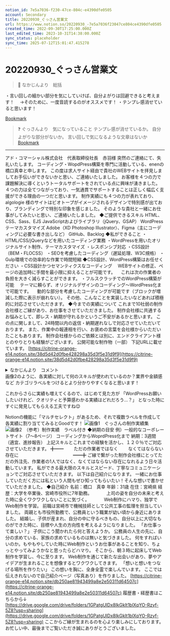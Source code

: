 ```yaml
---
notion_id: 7e5a7036-f230-47ce-804c-e4390dfe0505
account: Secondary
title: 20220930_ぐっさん営業文
url: https://www.notion.so/20220930_-7e5a7036f23047ce804ce4390dfe0505
created_time: 2022-09-30T17:25:00.000Z
last_edited_time: 2023-10-31T14:38:00.000Z
sync_status: placeholder
sync_time: 2025-07-12T15:01:47.415278
---
```

# 20220930_ぐっさん営業文

> 📌 なかじんより　総括

・言い回しの細かい部分を気にしていけば、自分よがりは回避できると考えます！
　→そのために、一度音読するのがオススメです！
・テンプレ感消せていると思います！

  [Bookmark](https://eigobu.jp/magazine/shiteori#heading-371479)
> ❓ ぐっさんより　気になっていること
  テンプレ感が消せているか。
  自分よがりな部分がないか。
  言い回しで気になるような文章はないか
[Bookmark](https://adcm.co.jp/)
---


アド・コマーシャル株式会社　代表取締役社長　赤羽様
突然のご連絡にて、失礼いたします。
コーディング・WopdPress構築を専門に活動している、enenの橋口真幸と申します。
この度は求人サイト経由で貴社のWEBサイトを拝見しましてお手伝いができないかと思い、ご連絡いたしました。
お客様を４つの力で課題解決に導くというトータルサポートをされている点に興味が湧きました。
４つの力は全てつながっており、一気通貫でサポートすることは正しく幅広く支援ができる理由の一つだと思います。
制作実績にも４つの力が表れており、algologie 様のサイトはビオトープがイメージされるデザインで特別感が出ており、ブランディングで特別な印象を感じました。
そのような貴社と一緒にお仕事がしてみたいと思い、ご連絡いたしました。
◆ご提供できるスキル
HTML、CSS、Sass、EJS
JavaScriptおよびライブラリ（jQuery、GSAP）
WordPressテーマカスタマイズ
Adobe（XD Photoshop Illustrator）、Figma（主にコーディングに必要な書き出しなど）
GitHub、Backlog
◆私ができること
・HTML/CSS/jQueryなどを用いたコーディング業務
・WordPressを用いたオリジナルサイト制作、テーマカスタマイズ
・レスポンシブ対応
・CSS設計（BEM・FLOCSS）
・SEOを考慮したコーディング（遅延処理、W3C規格）
・Gulp環境での効率的な作業で時間短縮
◆CSS設計、WordPress構築はお任せください
・CSS設計かつセマンティクスなコーディング
　WEBサイトの修正、ページの追加時に手間を最小限に抑えることが可能です。
　これは次の作業者の負担を大きく減らすことができます。
・フルスクラッチでのWordPress構築が可能
　テーマに頼らず、オリジナルデザインのコーディング〜WordPress化まで可能です。
　動的な部分を考慮したコーディングが可能です（ブロックが増減した際に表示が崩れない）。
その他、こんなことを実装したいなどあれば積極的に対応させていただきます。
◆今までの実績について
これまで10社弱の制作会社様とご縁があり、お仕事をさせていただきました。
制作会社様に共通するお悩みとして、即レス・納期が守れるかというご不安があるかと思います。
この点に関しまして、24時間以内の返信・納期遅れなしで対応させていただいております。
また、作業中の報連相を行い、お褒めの言葉を会社様からいただいたこともあります。
制作会社様からのご依頼とは別に、エンドクライアント様とのやりとりも経験がございます。
公開可能な制作物（一部）
下記URLに載せています。
[https://citrine-orange-e14.notion.site/38d5d42d0fbe428298a35d3f5e31d9f9](https://citrine-orange-e14.notion.site/38d5d42d0fbe428298a35d3f5e31d9f9)
<details>
<summary>なかじんより　コメント</summary>
</details>
  画像2のように、各実績に対して何のスキルが使われているのか？業界や金額感など
カテゴリラベルをつけるとより分かりやすくなると思います！

これからさらに実績も増えてくるので、はじめて見た方が
「WordPressお願いしたいけれど、クオリティと予算感わかる実績はどれだろう…？」
となった時にすぐに発見してもらえる工夫ですね😌

Notionの機能に「マルチセレクト」があるため、それで複数ラベルを作成して
各実績に割り当ててみるとGoodです！
  ![画像1　ぐっさんの制作実績集](https://prod-files-secure.s3.us-west-2.amazonaws.com/d58fe38c-a9d4-4466-aed9-85604b7b2c6d/0a3a37cf-cbe5-4c96-804f-4748b8085a34/Untitled.png?X-Amz-Algorithm=AWS4-HMAC-SHA256&X-Amz-Content-Sha256=UNSIGNED-PAYLOAD&X-Amz-Credential=ASIAZI2LB466WEQNVZLE%2F20250719%2Fus-west-2%2Fs3%2Faws4_request&X-Amz-Date=20250719T060202Z&X-Amz-Expires=3600&X-Amz-Security-Token=IQoJb3JpZ2luX2VjEIX%2F%2F%2F%2F%2F%2F%2F%2F%2F%2FwEaCXVzLXdlc3QtMiJHMEUCIQDleXJx6WtwdTYUVxaIkFZI%2FXLW69gO%2FHZaK6qAoogVagIgAbxod%2BQ0vkKlNSFvtpmf9%2FuLSXlYp13j9mss4QeXmNIqiAQInv%2F%2F%2F%2F%2F%2F%2F%2F%2F%2FARAAGgw2Mzc0MjMxODM4MDUiDF%2B5NAjXFOQzWO3azyrcA%2BbSwzc6T2mhdpr3i625%2BPDLSOivtSEx2asHaxurWuehk9uPie8tqvb7FzhKrGiKQvqhYTOwyFNT7AU6nf2kpvsfC4GUlnWgvSidKWVkM3QaDbTf04lfumDoi9HZ%2Fz841%2BIB90dMVkHMXebiUuHWXbgOMZsVRWY9aiDSfZBsLiYvRc8otfX3Uo4loM1UtQXdsI8QBXuFCdpHrhLDGZ%2BYhvBHEmEp8iapn6QT0mNZ0jxIYBc7SYbLDgb094Eh9qzdn9C%2FuAUqdtmYH5N7qCdlP2wJb6pivk4TXOpDczGF45sAqHMkXiIa%2BYnLrbgMcqIjXw2OH8TNebl1qt4QWs%2BT%2Bt1PYj7kLYvQWzEi64e3DV%2FUzt75pdZ3ADQVzGtsKVpCq7BhXdFntu10qiZLRCjoE36auue%2BYboOjGSA1HXe9v%2FG5JuihwNBsKJyCB5waxcPOXCOGtf%2FJWmFzHYyf6cHcALJcorOcUD36TIEg8YPre4O15E2qe5KlLI30qTy3Xt0TTXNE%2FOQXuzKbzl9grxosyhLwlPlIC8JU2aIpvcL6HxEVm%2BFcYhGJmchu4vjyjVMBqXE8r4CYtJf%2Bg24wMfY5sNKIxohhc%2BckwoRWUO6JeIuqVXfA7J%2Fu1EZlCmJMKPF7MMGOqUBSr9YIkoVlkX7%2BqMvB5EKDtb8zVVoy6uH8Q0SA32rcMzW%2FbBYgqdZ47Bs7Abnz7gxhcur4ulZqluW31VmN6EtqilQxwiSUsuwWlpgtxXpDWyEQLwqBRHxUbE9u2k6kmIhrZTlRlXue27hCf77NLUUQTDdhW6DxXkr9AXOgIjueBeovNzFf1KPrU9d%2B4esR6MEEA8WlnpVL5gKH5%2FlAYz%2BzxyGj55v&X-Amz-Signature=da9b1df68ef87f54fb7b661121735d495ef23e12b1131e23b1dbda9b1fe5d21b&X-Amz-SignedHeaders=host&x-amz-checksum-mode=ENABLED&x-id=GetObject)
  ![画像2　（参考）制作実績　ラベル付き](https://prod-files-secure.s3.us-west-2.amazonaws.com/d58fe38c-a9d4-4466-aed9-85604b7b2c6d/8c3b42ac-2203-4671-96b2-1f1981d957b6/Untitled.png?X-Amz-Algorithm=AWS4-HMAC-SHA256&X-Amz-Content-Sha256=UNSIGNED-PAYLOAD&X-Amz-Credential=ASIAZI2LB466WEQNVZLE%2F20250719%2Fus-west-2%2Fs3%2Faws4_request&X-Amz-Date=20250719T060202Z&X-Amz-Expires=3600&X-Amz-Security-Token=IQoJb3JpZ2luX2VjEIX%2F%2F%2F%2F%2F%2F%2F%2F%2F%2FwEaCXVzLXdlc3QtMiJHMEUCIQDleXJx6WtwdTYUVxaIkFZI%2FXLW69gO%2FHZaK6qAoogVagIgAbxod%2BQ0vkKlNSFvtpmf9%2FuLSXlYp13j9mss4QeXmNIqiAQInv%2F%2F%2F%2F%2F%2F%2F%2F%2F%2FARAAGgw2Mzc0MjMxODM4MDUiDF%2B5NAjXFOQzWO3azyrcA%2BbSwzc6T2mhdpr3i625%2BPDLSOivtSEx2asHaxurWuehk9uPie8tqvb7FzhKrGiKQvqhYTOwyFNT7AU6nf2kpvsfC4GUlnWgvSidKWVkM3QaDbTf04lfumDoi9HZ%2Fz841%2BIB90dMVkHMXebiUuHWXbgOMZsVRWY9aiDSfZBsLiYvRc8otfX3Uo4loM1UtQXdsI8QBXuFCdpHrhLDGZ%2BYhvBHEmEp8iapn6QT0mNZ0jxIYBc7SYbLDgb094Eh9qzdn9C%2FuAUqdtmYH5N7qCdlP2wJb6pivk4TXOpDczGF45sAqHMkXiIa%2BYnLrbgMcqIjXw2OH8TNebl1qt4QWs%2BT%2Bt1PYj7kLYvQWzEi64e3DV%2FUzt75pdZ3ADQVzGtsKVpCq7BhXdFntu10qiZLRCjoE36auue%2BYboOjGSA1HXe9v%2FG5JuihwNBsKJyCB5waxcPOXCOGtf%2FJWmFzHYyf6cHcALJcorOcUD36TIEg8YPre4O15E2qe5KlLI30qTy3Xt0TTXNE%2FOQXuzKbzl9grxosyhLwlPlIC8JU2aIpvcL6HxEVm%2BFcYhGJmchu4vjyjVMBqXE8r4CYtJf%2Bg24wMfY5sNKIxohhc%2BckwoRWUO6JeIuqVXfA7J%2Fu1EZlCmJMKPF7MMGOqUBSr9YIkoVlkX7%2BqMvB5EKDtb8zVVoy6uH8Q0SA32rcMzW%2FbBYgqdZ47Bs7Abnz7gxhcur4ulZqluW31VmN6EtqilQxwiSUsuwWlpgtxXpDWyEQLwqBRHxUbE9u2k6kmIhrZTlRlXue27hCf77NLUUQTDdhW6DxXkr9AXOgIjueBeovNzFf1KPrU9d%2B4esR6MEEA8WlnpVL5gKH5%2FlAYz%2BzxyGj55v&X-Amz-Signature=5adfa966ea79bc1f7d6cd75de2cc164229a641f2435b5e91db9bcfc7b07382aa&X-Amz-SignedHeaders=host&x-amz-checksum-mode=ENABLED&x-id=GetObject)
◆納期の目安
例）一般的なコーポレートサイト（7〜8ページ）
コーディングからWoprdPress化まで
納期：3週間（適宜、進捗報告）
上記スキルとこれまでの経験を活かし、１２０％でご対応させていただきます。
╋━━
　　ただの作業者ではなく
　　なくてはならない存在に
　　　　　　　　　　　　━━╋
ご縁で繋がった制作会社様にとってただの外注先、作業者の1人ではなく、なくてはならない存在になれるよう日々活動しています。
私ができる最大限のスキルとスピード、丁寧なコミュニケーションでご対応させていただきます。
以下は自己紹介になります。
一緒にお仕事していただく方には私という人間もぜひ知ってもらいたい！そんな想いで書かせていただきました。
◆自己紹介
名前：橋口　真幸
年齢：31歳
在住：宮崎県
経歴：大学を卒業後、宮崎市役所に7年勤務。
　　　上司の姿を自分の未来と考えた時に全くワクワクしないことに気づく。
　　　Web制作にハマり、独学でWeb制作を学習。
前職は宮崎市で機械技師として公共工事の監理を担当していました。
両親とも市役所勤務で、公務員という職業が幼い頃から身近にありました。
結婚し、子供が産まれ、自分の中に守るべきもの、自分以上に大切なものができた時に、目標や人生の方向性を考えるようになりました。
「お仕事って楽しい？」
子供にこう聞かれたら何と答えようか。
公務員の人生の先に、自分の求めている、家族の求めているものは無いと気づきました。
何をすればいいのか。もやもやしていた時にWeb制作というお仕事があることを知り、ちょっとやってみようかなと思ったらどハマり。
そこから、朝３時に起床してWeb制作を学習し、今に至ります。
Web制作を通じて新たな出会いがあり、夢やアイデアが生まれることを想像するとワクワクしてきます。
「想いと想いをつなげる場所を作りたい」
この想いを胸に、全身全霊で楽しんでいます。
ここでは伝えきれないので自己紹介ページ（写真あり）を作りました。
[https://citrine-orange-e14.notion.site/db250ae81943499a8e2e50311d64507c](https://citrine-orange-e14.notion.site/db250ae81943499a8e2e50311d64507c)
履歴書・経歴書はこちらから↓
[https://drive.google.com/drive/folders/1GPatgUIDx8IkGkIt1blXqYO-Rzyf-5Z8?usp=sharing](https://drive.google.com/drive/folders/1GPatgUIDx8IkGkIt1blXqYO-Rzyf-5Z8?usp=sharing)
ここからご縁が生まれるのを心より楽しみにしております。
お忙しい中、最後までご覧いただき誠にありがとうございました。